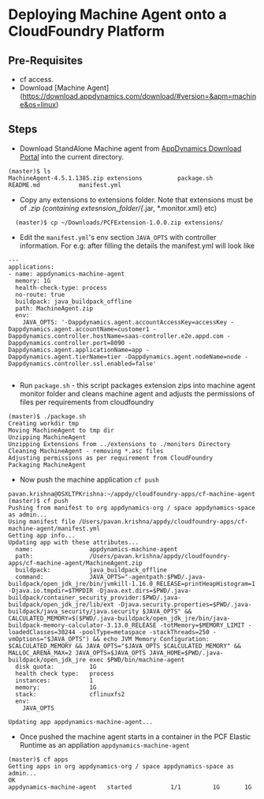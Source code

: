 # Deploying Machine Agent onto a CloudFoundry Platform

## Pre-Requisites

- cf access.
- Download [Machine Agent] (https://download.appdynamics.com/download/#version=&apm=machine&os=linux)


## Steps


- Download StandAlone Machine agent from [AppDynamics Download Portal](https://download.appdynamics.com/download/#version=&apm=machine&os=linux) into the current directory. 

```
(master)$ ls
MachineAgent-4.5.1.1385.zip	extensions			package.sh
README.md			manifest.yml

```

- Copy any extensions to extensions folder. Note that extensions must be of *.zip (containing extesnsion_folder/{*.jar, *.monitor.xml} etc) 

```
  (master)$ cp ~/Downloads/PCFExtension-1.0.0.zip extensions/
```


- Edit the `manifest.yml`'s env section `JAVA_OPTS` with controller information. For e.g: after filling the details the manifest.yml will look like 

```
---
applications:
- name: appdynamics-machine-agent
  memory: 1G
  health-check-type: process
  no-route: true
  buildpack: java_buildpack_offline
  path: MachineAgent.zip
  env:
    JAVA_OPTS: '-Dappdynamics.agent.accountAccessKey=accessKey -Dappdynamics.agent.accountName=customer1 -Dappdynamics.controller.hostName=saas-controller.e2e.appd.com -Dappdynamics.controller.port=8090 -Dappdynamics.agent.applicationName=app -Dappdynamics.agent.tierName=tier -Dappdynamics.agent.nodeName=node -Dappdynamics.controller.ssl.enabled=false'


```


- Run `package.sh` - this script packages extension zips into machine agent monitor folder and cleans machine agent and adjusts the permissions of files per requirements from cloudfoundry

```
(master)$ ./package.sh 
Creating workdir tmp
Moving MachineAgent to tmp dir
Unzipping MachineAgent
Unzipping Extensions from ../extensions to ./monitors Directory
Cleaning MachineAgent - removing *.asc files
Adjusting permissions as per requirement from CloudFoundry
Packaging MachineAgent

```


- Now push the machine application `cf push`

```
pavan.krishna@OSXLTPKrishna:~/appdy/cloudfoundry-apps/cf-machine-agent (master)$ cf push 
Pushing from manifest to org appdynamics-org / space appdynamics-space as admin...
Using manifest file /Users/pavan.krishna/appdy/cloudfoundry-apps/cf-machine-agent/manifest.yml
Getting app info...
Updating app with these attributes...
  name:                appdynamics-machine-agent
  path:                /Users/pavan.krishna/appdy/cloudfoundry-apps/cf-machine-agent/MachineAgent.zip
  buildpack:           java_buildpack_offline
  command:             JAVA_OPTS="-agentpath:$PWD/.java-buildpack/open_jdk_jre/bin/jvmkill-1.16.0_RELEASE=printHeapHistogram=1 -Djava.io.tmpdir=$TMPDIR -Djava.ext.dirs=$PWD/.java-buildpack/container_security_provider:$PWD/.java-buildpack/open_jdk_jre/lib/ext -Djava.security.properties=$PWD/.java-buildpack/java_security/java.security $JAVA_OPTS" && CALCULATED_MEMORY=$($PWD/.java-buildpack/open_jdk_jre/bin/java-buildpack-memory-calculator-3.13.0_RELEASE -totMemory=$MEMORY_LIMIT -loadedClasses=30244 -poolType=metaspace -stackThreads=250 -vmOptions="$JAVA_OPTS") && echo JVM Memory Configuration: $CALCULATED_MEMORY && JAVA_OPTS="$JAVA_OPTS $CALCULATED_MEMORY" && MALLOC_ARENA_MAX=2 JAVA_OPTS=$JAVA_OPTS JAVA_HOME=$PWD/.java-buildpack/open_jdk_jre exec $PWD/bin/machine-agent
  disk quota:          1G
  health check type:   process
  instances:           1
  memory:              1G
  stack:               cflinuxfs2
  env:
    JAVA_OPTS

Updating app appdynamics-machine-agent...

```

- Once pushed the machine agent starts in a container in the PCF Elastic Runtime as an appliation `appdynamics-machine-agent` 

```
(master)$ cf apps
Getting apps in org appdynamics-org / space appdynamics-space as admin...
OK
appdynamics-machine-agent   started           1/1         1G       1G
```




